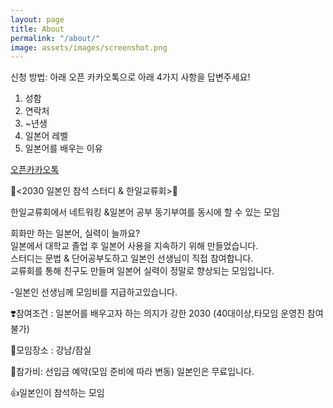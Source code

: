 ```yaml
---
layout: page
title: About
permalink: "/about/"
image: assets/images/screenshot.png
---
```


신청 방법: 아래 오픈 카카오톡으로 아래 4가지 사항을 답변주세요!<br>
1) 성함<br>
2) 연락처<br>
3) ~년생<br>
4) 일본어 레벨<br>
5) 일본어를 배우는 이유<br>

[ 오픈카카오톡 ](https://open.kakao.com/o/gLvCe2ef)

🥇<2030 일본인 참석 스터디 & 한일교류회>🥇<br>

한일교류회에서 네트워킹 &일본어 공부 동기부여를 동시에 할 수 있는 모임<br>

회화만 하는 일본어, 실력이 늘까요?<br>
일본에서 대학교 졸업 후 일본어 사용을 지속하기 위해 만들었습니다.<br>
스터디는 문법 & 단어공부도하고 일본인 선생님이 직접 참여합니다.<br>
교류회를 통해 친구도 만들며 일본어 실력이 정말로 향상되는 모임입니다.<br>

-일본인 선생님께 모임비를 지급하고있습니다.<br>

❣️참여조건 : 일본어를 배우고자 하는 의지가 강한 2030 (40대이상,타모임 운영진 참여 불가)<br>

🎈모임장소 : 강남/잠실<br>

🎈참가비: 선입금 예약(모임 준비에 따라 변동) 일본인은 무료입니다.<br>

👍일본인이 참석하는 모임<br>
